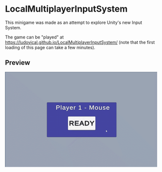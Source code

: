 # LocalMultiplayerInputSystem

This minigame was made as an attempt to explore Unity's new Input System.

The game can be "played" at https://ludovical.github.io/LocalMultiplayerInputSystem/ (note that the first loading of this page can take a few minutes).

## Preview
![Demo gif](https://github.com/LudovicAL/LocalMultiplayerInputSystem/blob/main/Demo.gif?raw=true)

